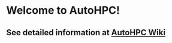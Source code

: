 # Welcome to AutoHPC!
## See detailed information at [AutoHPC Wiki](https://github.com/patrick-douglas/AutoHPC/wiki)
